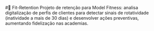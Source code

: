 #💪 Fit-Retention
Projeto de retenção para Model Fitness: analisa digitalização de perfis de clientes para detectar sinais de rotatividade (inatividade a mais de 30 dias) e desenvolver ações preventivas, aumentando fidelização nas academias.
